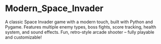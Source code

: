 # Modern_Space_Invader
A classic Space Invader game with a modern touch,  built with Python and Pygame. Features multiple enemy types, boss fights, score tracking, health system, and sound effects. Fun, retro-style arcade shooter – fully playable and customizable!
